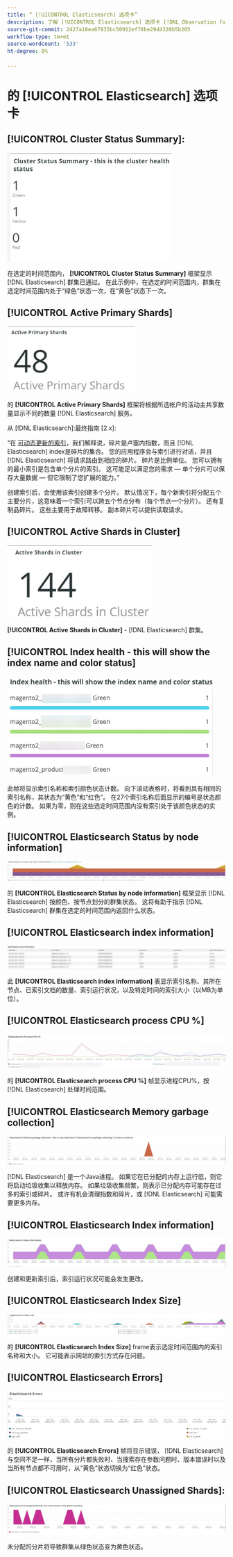 ```yaml
---
title: “ [!UICONTROL Elasticsearch] 选项卡”
description: 了解 [!UICONTROL Elasticsearch] 选项卡 [!DNL Observation for Adobe Commerce].
source-git-commit: 2427a18ea67833bc50912ef78be29d4320b5b205
workflow-type: tm+mt
source-wordcount: '533'
ht-degree: 0%

---
```



# 的 [!UICONTROL Elasticsearch] 选项卡

## [!UICONTROL Cluster Status Summary]:

![群集状态摘要](../../assets/tools/cluster-status-summary.jpg)

在选定的时间范围内， **[!UICONTROL Cluster Status Summary]** 框架显示 [!DNL Elasticsearch] 群集已通过。 在此示例中，在选定的时间范围内，群集在选定时间范围内处于“绿色”状态一次，在“黄色”状态下一次。

## [!UICONTROL Active Primary Shards]

![活动主碎片](../../assets/tools/active-primary-shards.jpg)

的 **[!UICONTROL Active Primary Shards]** 框架将根据所选帐户的活动主共享数量显示不同的数量 [!DNL Elasticsearch] 服务。

从 [!DNL Elasticsearch]:最终指南 [2.x]:

“在 [可动态更新的索引](https://www.elastic.co/guide/en/elasticsearch/guide/2.x/dynamic-indices.html)，我们解释说，碎片是卢塞内指数，而且 [!DNL Elasticsearch] index是碎片的集合。 您的应用程序会与索引进行对话，并且 [!DNL Elasticsearch] 将请求路由到相应的碎片。 碎片是比例单位。 您可以拥有的最小索引是包含单个分片的索引。 这可能足以满足您的需求 — 单个分片可以保存大量数据 — 但它限制了您扩展的能力。”

创建索引后，会使用该索引创建多个分片。 默认情况下，每个新索引将分配五个主要分片，这意味着一个索引可以跨五个节点分布（每个节点一个分片）。 还有复制品碎片。 这些主要用于故障转移。 副本碎片可以提供读取请求。

## [!UICONTROL Active Shards in Cluster]

![群集中的活动碎片](../../assets/tools/active-shards-in-cluster.jpg)

**[!UICONTROL Active Shards in Cluster]** - [!DNL Elasticsearch] 群集。

## [!UICONTROL Index health - this will show the index name and color status]

![指数运行状况](../../assets/tools/index-health.jpg)

此帧将显示索引名称和索引颜色状态计数。 向下滚动表格时，将看到具有相同的索引名称，其状态为“黄色”和“红色”。 在27个索引名称后面显示的编号是状态颜色的计数。 如果为零，则在这些选定时间范围内没有索引处于该颜色状态的实例。

## [!UICONTROL Elasticsearch Status by node information]

![Elasticsearch状态](../../assets/tools/elasticsearch-status-by-node.jpg)

的 **[!UICONTROL Elasticsearch Status by node information]** 框架显示 [!DNL Elasticsearch] 按颜色、按节点划分的群集状态。 这将有助于指示 [!DNL Elasticsearch] 群集在选定的时间范围内返回什么状态。

## [!UICONTROL Elasticsearch index information]

![Elasticsearch索引信息](../../assets/tools/elasticsearch-tab-elasticsearch-index-information-image-1.jpg)

此 **[!UICONTROL Elasticsearch index information]** 表显示索引名称、其所在节点、已索引文档的数量、索引运行状况，以及特定时间的索引大小（以MB为单位）。

## [!UICONTROL Elasticsearch process CPU %]

![Elasticsearch进程CPU](../../assets/tools/elasticsearch-process-cpu.jpg)

的 **[!UICONTROL Elasticsearch process CPU %]** 帧显示进程CPU%，按 [!DNL Elasticsearch] 处理时间范围。

## [!UICONTROL Elasticsearch Memory garbage collection]

![Elasticsearch内存垃圾](../../assets/tools/elasticsearch-memory-garbage.jpg)

[!DNL Elasticsearch] 是一个Java进程。 如果它在已分配的内存上运行低，则它将启动垃圾收集以释放内存。 如果垃圾收集频繁，则表示已分配内存可能存在过多的索引或碎片。 或许有机会清理指数和碎片，或 [!DNL Elasticsearch] 可能需要更多内存。

## [!UICONTROL Elasticsearch Index information]

![Elasticsearch索引信息](../../assets/tools/elasticsearch-index-information-2.jpg)

创建和更新索引后，索引运行状况可能会发生更改。

## [!UICONTROL Elasticsearch Index Size]

![Elasticsearch索引大小](../../assets/tools/elasticsearch-index-size.jpg)

的 **[!UICONTROL Elasticsearch Index Size]** frame表示选定时间范围内的索引名称和大小。 它可能表示网站的索引方式存在问题。

## [!UICONTROL Elasticsearch Errors]

![Elasticsearch错误](../../assets/tools/elasticsearch-tab-elasticsearch-errors.jpg)

的 **[!UICONTROL Elasticsearch Errors]** 帧将显示错误， [!DNL Elasticsearch] 与空间不足一样，当所有分片都失败时、当搜索存在参数问题时、版本错误时以及当所有节点都不可用时，从“黄色”状态切换为“红色”状态。

## [!UICONTROL Elasticsearch Unassigned Shards]:

![Elasticsearch未分配分片](../../assets/tools/elasticsearch-unassigned-shards.jpg)

未分配的分片将导致群集从绿色状态变为黄色状态。
